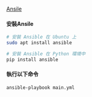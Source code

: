 [Ansile](<[http://example.com/](https://docs.ansible.com/ansible/latest/collections/ansible/builtin/apt_module.html)>)

#### 安裝Ansile
```bash
# 安裝 Ansible 在 Ubuntu 上
sudo apt install ansible

# 安裝 Ansible 在 Python 環境中
pip install ansible
```

#### 執行以下命令
```bash
ansible-playbook main.yml
```
